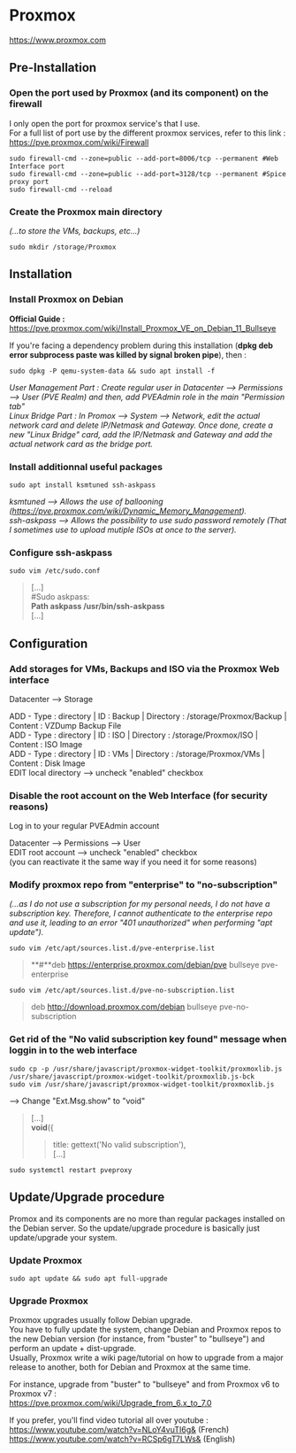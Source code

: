# Proxmox

https://www.proxmox.com

## Pre-Installation

### Open the port used by Proxmox (and its component) on the firewall

I only open the port for proxmox service's that I use.  
For a full list of port use by the different proxmox services, refer to this link : https://pve.proxmox.com/wiki/Firewall  

```
sudo firewall-cmd --zone=public --add-port=8006/tcp --permanent #Web Interface port
sudo firewall-cmd --zone=public --add-port=3128/tcp --permanent #Spice proxy port
sudo firewall-cmd --reload
```

### Create the Proxmox main directory

*(...to store the VMs, backups, etc...)*

```
sudo mkdir /storage/Proxmox
```

## Installation 

### Install Proxmox on Debian

**Official Guide :**  
https://pve.proxmox.com/wiki/Install_Proxmox_VE_on_Debian_11_Bullseye  
  
If you're facing a dependency problem during this installation (**dpkg deb error subprocess paste was killed by signal broken pipe**), then :  

```
sudo dpkg -P qemu-system-data && sudo apt install -f
```

*User Management Part : Create regular user in Datacenter --> Permissions --> User (PVE Realm) and then, add PVEAdmin role in the main "Permission tab"*   
*Linux Bridge Part : In Promox --> System --> Network, edit the actual network card and delete IP/Netmask and Gateway. Once done, create a new "Linux Bridge" card, add the IP/Netmask and Gateway and add the actual network card as the bridge port.*

### Install additionnal useful packages

```
sudo apt install ksmtuned ssh-askpass
```

*ksmtuned --> Allows the use of ballooning (https://pve.proxmox.com/wiki/Dynamic_Memory_Management).*  
*ssh-askpass --> Allows the possibility to use sudo password remotely (That I sometimes use to upload mutiple ISOs at once to the server).*

### Configure ssh-askpass

```
sudo vim /etc/sudo.conf
```

> [...]  
> #Sudo askpass:  
> **Path askpass /usr/bin/ssh-askpass**  
> [...]

## Configuration

### Add storages for VMs, Backups and ISO via the Proxmox Web interface

Datacenter --> Storage  
   
ADD - Type : directory | ID : Backup | Directory : /storage/Proxmox/Backup | Content : VZDump Backup File  
ADD - Type : directory | ID : ISO | Directory : /storage/Proxmox/ISO | Content : ISO Image  
ADD - Type : directory | ID : VMs | Directory : /storage/Proxmox/VMs | Content : Disk Image  
EDIT local directory --> uncheck "enabled" checkbox

### Disable the root account on the Web Interface (for security reasons)

Log in to your regular PVEAdmin account  
   
Datacenter --> Permissions --> User  
EDIT root account --> uncheck "enabled" checkbox  
(you can reactivate it the same way if you need it for some reasons)

### Modify proxmox repo from "enterprise" to "no-subscription" 

*(...as I do not use a subscription for my personal needs, I do not have a subscription key. Therefore, I cannot authenticate to the enterprise repo and use it, leading to an error "401 unauthorized" when performing "apt update").*   

```
sudo vim /etc/apt/sources.list.d/pve-enterprise.list
```

> **#**deb https://enterprise.proxmox.com/debian/pve bullseye pve-enterprise

```
sudo vim /etc/apt/sources.list.d/pve-no-subscription.list
```

> deb http://download.proxmox.com/debian bullseye pve-no-subscription

### Get rid of the "No valid subscription key found" message when loggin in to the web interface

```
sudo cp -p /usr/share/javascript/proxmox-widget-toolkit/proxmoxlib.js /usr/share/javascript/proxmox-widget-toolkit/proxmoxlib.js-bck
sudo vim /usr/share/javascript/proxmox-widget-toolkit/proxmoxlib.js
```

--> Change "Ext.Msg.show" to "void"  
> [...]  
> **void**({  
> >  title: gettext('No valid subscription'),  
> > [...]

```
sudo systemctl restart pveproxy
```

## Update/Upgrade procedure

Promox and its components are no more than regular packages installed on the Debian server.
So the update/upgrade procedure is basically just update/upgrade your system.

### Update Proxmox

```
sudo apt update && sudo apt full-upgrade
```

### Upgrade Proxmox

Proxmox upgrades usually follow Debian upgrade.  
You have to fully update the system, change Debian and Proxmox repos to the new Debian version (for instance, from "buster" to "bullseye") and perform an update + dist-upgrade.  
Usually, Proxmox write a wiki page/tutorial on how to upgrade from a major release to another, both for Debian and Proxmox at the same time.  
  
For instance, upgrade from "buster" to "bullseye" and from Proxmox v6 to Proxmox v7 :  
https://pve.proxmox.com/wiki/Upgrade_from_6.x_to_7.0  
  
If you prefer, you'll find video tutorial all over youtube :  
https://www.youtube.com/watch?v=NLoY4vuTI6g& (French)  
https://www.youtube.com/watch?v=RCSp6gT7LWs& (English)

